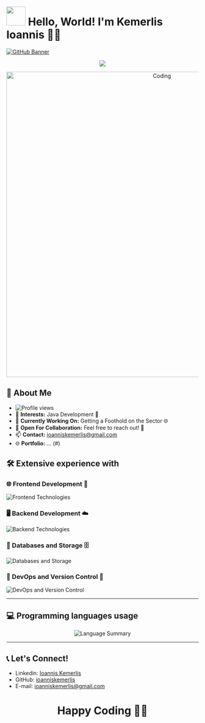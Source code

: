 # <img src="https://media.giphy.com/media/hvRJCLFzcasrR4ia7z/giphy.gif" width="50"> Hello, World! I'm Kemerlis Ioannis 👨‍💻

[![GitHub Banner](https://user-images.githubusercontent.com/58959408/232639433-cb0aea21-66f0-4508-a771-85e2089c5a87.gif)](https://github.com/ioanniskemerlis)

<p align="center">
  <img src="https://readme-typing-svg.herokuapp.com?font=Consolas&pause=1000&color=0100F7&center=true&width=435&lines=I+am+Software+Engineer;I+have+taken+a+keen+intrest+in+Java;">
</p>

<p align="center">
  <img src="https://github.com/Anmol-Baranwal/Cool-GIFs-For-GitHub/assets/74038190/0db32290-c193-4b32-95dc-413ce9e446a5" alt="Coding" width="800"/>
</p>



## 🌟 About Me
- ![Profile views](https://komarev.com/ghpvc/?username=ioanniskemerlis&color=blue)
- 👀 **Interests:** Java Development 🤖 
- 🌱 **Currently Working On:** Getting a Foothold on the Sector 🌐
- 💞️ **Open For Collaboration:** Feel free to reach out! 🤝
- 📫 **Contact:** [ioanniskemerlis@gmail.com](mailto:ioanniskemerlis@gmail.com)
- 🌐 **Portfolio:** ... (#)



## 🛠️ Extensive experience with

### 🌐 Frontend Development 🔖
![Frontend Technologies](https://skillicons.dev/icons?i=css,html,js,ts,angular,bootstrap,express)

### 🖥️ Backend Development ☁️
![Backend Technologies](https://skillicons.dev/icons?i=java,py,hibernate,cs,nodejs)

### 💾 Databases and Storage 🗄️
![Databases and Storage](https://skillicons.dev/icons?i=mysql,mongodb,)

### 🔧 DevOps and Version Control 🌿
![DevOps and Version Control](https://skillicons.dev/icons?i=docker,git,bash,gradle,maven,spring)

---

## :computer: Programming languages usage

<div align="center">
    <img src="http://github-profile-summary-cards.vercel.app/api/cards/repos-per-language?username=ioanniskemerlis&theme=dracula" alt="Language Summary" />
</div>

---

## 📞 Let's Connect!

- Linkedin: [Ioannis Kemerlis](www.linkedin.com/in/ioannis-kemerlis-a21173315)
- GitHub: [ioanniskemerlis](https://github.com/ioanniskemerlis)
- E-mail: [ioanniskemerlis@gmail.com](mailto:ioanniskemerlis@gmail.com)


<h1 align="center">Happy Coding 👨‍💻</h1>
